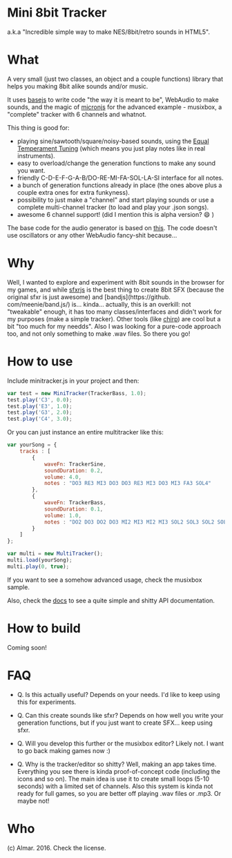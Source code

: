 # Mini 8bit Tracker

a.k.a "Incredible simple way to make NES/8bit/retro sounds in HTML5".

# What

A very small (just two classes, an object and a couple functions) library that helps you making 8bit alike sounds and/or music.

It uses [basejs](https://github.com/ertrzyiks/basejs) to write code "the way it is meant to be", WebAudio to make sounds, and the magic of [micronjs](http://micronjs.github.io/) for the advanced example - musixbox, a "complete" tracker with 6 channels and whatnot.

This thing is good for:

* playing sine/sawtooth/square/noisy-based sounds, using the [Equal Temperament Tuning](http://www.phy.mtu.edu/~suits/notefreqs.html) (which means you just play notes like in real instruments).
* easy to overload/change the generation functions to make any sound you want.
* friendly C-D-E-F-G-A-B/DO-RE-MI-FA-SOL-LA-SI interface for all notes.
* a bunch of generation functions already in place (the ones above plus a couple extra ones for extra funkyness).
* possibility to just make a "channel" and start playing sounds or use a complete multi-channel tracker (to load and play your .json songs).
* awesome 6 channel support! (did I mention this is alpha version? :smile: )

The base code for the audio generator is based on [this](https://github.com/razh/neptune-blue-js13k-2014). The code doesn't use oscillators or any other WebAudio fancy-shit because...

# Why

Well, I wanted to explore and experiment with 8bit sounds in the browser for my games, and while [sfxrjs](https://github.com/grumdrig/jsfxr) is the best thing to create 8bit SFX (because the original sfxr is just awesome) and [bandjs](https://github. com/meenie/band.js/) is... kinda... actually, this is an overkill: not "tweakable" enough, it has too many classes/interfaces and didn't work for my purposes (make a simple tracker). Other tools (like [chirp](http://chirp.rezoner.net/)) are cool but a bit "too much for my needds". Also I was looking for a pure-code approach too, and not only something to make .wav files. So there you go!

# How to use

Include minitracker.js in your project and then:

```javascript
var test = new MiniTracker(TrackerBass, 1.0);
test.play('C3', 0.0);
test.play('E3', 1.0);
test.play('G3', 2.0);
test.play('C4', 3.0);
```

Or you can just instance an entire multitracker like this:

```javascript
var yourSong = {
    tracks : [
        {
            waveFn: TrackerSine,
            soundDuration: 0.2,
            volume: 4.0,
            notes : "DO3 RE3 MI3 DO3 DO3 RE3 MI3 DO3 MI3 FA3 SOL4"
        },
        {
            waveFn: TrackerBass,
            soundDuration: 0.1,
            volume: 1.0,
            notes : "DO2 DO3 DO2 DO3 MI2 MI3 MI2 MI3 SOL2 SOL3 SOL2 SOL3 DO2 DO3 DO2 DO3 MI2 MI3 MI2 MI3 SOL2 SOL3 SOL2 SOL3"
        }
    ]
};

var multi = new MultiTracker();
multi.load(yourSong);
multi.play(0, true);
```

If you want to see a somehow advanced usage, check the musixbox sample.

Also, check the [docs](./doc/documentation.md) to see a quite simple and shitty API documentation.

# How to build

Coming soon!

# FAQ

* Q. Is this actually useful?
Depends on your needs. I'd like to keep using this for experiments.

* Q. Can this create sounds like sfxr?
Depends on how well you write your generation functions, but if you just want to create SFX... keep using sfxr.

* Q. Will you develop this further or the musixbox editor?
Likely not. I want to go back making games now :)

* Q. Why is the tracker/editor so shitty?
Well, making an app takes time. Everything you see there is kinda proof-of-concept code (including the icons and so on). The main idea is use it to create small loops (5-10 seconds) with a limited set of channels. Also this system is kinda not ready for full games, so you are better off playing .wav files or .mp3. Or maybe not!

# Who

(c) Almar. 2016. Check the license.

